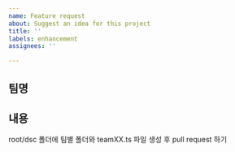 ```yaml
---
name: Feature request
about: Suggest an idea for this project
title: ''
labels: enhancement
assignees: ''

---
```


## 팀명



## 내용
root/dsc 폴더에 팀별 폴더와 teamXX.ts 파일 생성 후 pull request 하기
